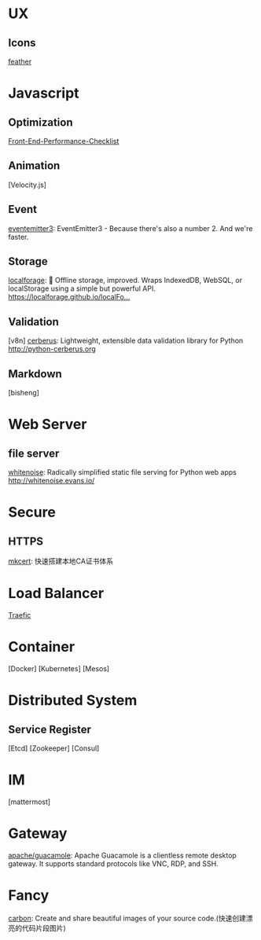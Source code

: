 # UX
## Icons
[feather](https://github.com/feathericons/feather)

# Javascript
## Optimization
[Front-End-Performance-Checklist](https://github.com/thedaviddias/Front-End-Performance-Checklist)


## Animation
[Velocity.js]

## Event
[eventemitter3](https://github.com/primus/eventemitter3): EventEmitter3 - Because there's also a number 2. And we're faster.

## Storage
[localforage](https://github.com/localForage/localForage): 💾 Offline storage, improved. Wraps IndexedDB, WebSQL, or localStorage using a simple but powerful API. https://localforage.github.io/localFo…

## Validation
[v8n]
[cerberus](https://github.com/pyeve/cerberus): Lightweight, extensible data validation library for Python http://python-cerberus.org
## Markdown
[bisheng]

# Web Server
## file server
[whitenoise](https://github.com/evansd/whitenoise): Radically simplified static file serving for Python web apps http://whitenoise.evans.io/

# Secure
## HTTPS
[mkcert](https://github.com/FiloSottile/mkcert): 快速搭建本地CA证书体系

# Load Balancer

[Traefic](https://github.com/containous/traefik)


# Container

[Docker]
[Kubernetes]
[Mesos]


# Distributed System

## Service Register

[Etcd]
[Zookeeper]
[Consul]


# IM

[mattermost]

# Gateway

[apache/guacamole](http://guacamole.apache.org/): Apache Guacamole is a clientless remote desktop gateway. It supports standard protocols like VNC, RDP, and SSH.

# Fancy

[carbon](https://github.com/dawnlabs/carbon): Create and share beautiful images of your source code.(快速创建漂亮的代码片段图片)



